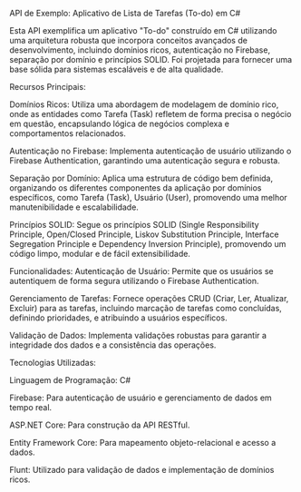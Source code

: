 API de Exemplo: Aplicativo de Lista de Tarefas (To-do) em C#

Esta API exemplifica um aplicativo "To-do" construído em C# utilizando uma arquitetura robusta que incorpora conceitos avançados de desenvolvimento, incluindo domínios ricos, autenticação no Firebase, separação por domínio e princípios SOLID. Foi projetada para fornecer uma base sólida para sistemas escaláveis e de alta qualidade.

Recursos Principais:

Domínios Ricos:
Utiliza uma abordagem de modelagem de domínio rico, onde as entidades como Tarefa (Task) refletem de forma precisa o negócio em questão, encapsulando lógica de negócios complexa e comportamentos relacionados.

Autenticação no Firebase:
Implementa autenticação de usuário utilizando o Firebase Authentication, garantindo uma autenticação segura e robusta.

Separação por Domínio:
Aplica uma estrutura de código bem definida, organizando os diferentes componentes da aplicação por domínios específicos, como Tarefa (Task), Usuário (User), promovendo uma melhor manutenibilidade e escalabilidade.

Princípios SOLID:
Segue os princípios SOLID (Single Responsibility Principle, Open/Closed Principle, Liskov Substitution Principle, Interface Segregation Principle e Dependency Inversion Principle), promovendo um código limpo, modular e de fácil extensibilidade.

Funcionalidades:
Autenticação de Usuário: Permite que os usuários se autentiquem de forma segura utilizando o Firebase Authentication.

Gerenciamento de Tarefas: Fornece operações CRUD (Criar, Ler, Atualizar, Excluir) para as tarefas, incluindo marcação de tarefas como concluídas, definindo prioridades, e atribuindo a usuários específicos.

Validação de Dados: Implementa validações robustas para garantir a integridade dos dados e a consistência das operações.

Tecnologias Utilizadas:

Linguagem de Programação: C#

Firebase: Para autenticação de usuário e gerenciamento de dados em tempo real.

ASP.NET Core: Para construção da API RESTful.

Entity Framework Core: Para mapeamento objeto-relacional e acesso a dados.

Flunt: Utilizado para validação de dados e implementação de domínios ricos.
